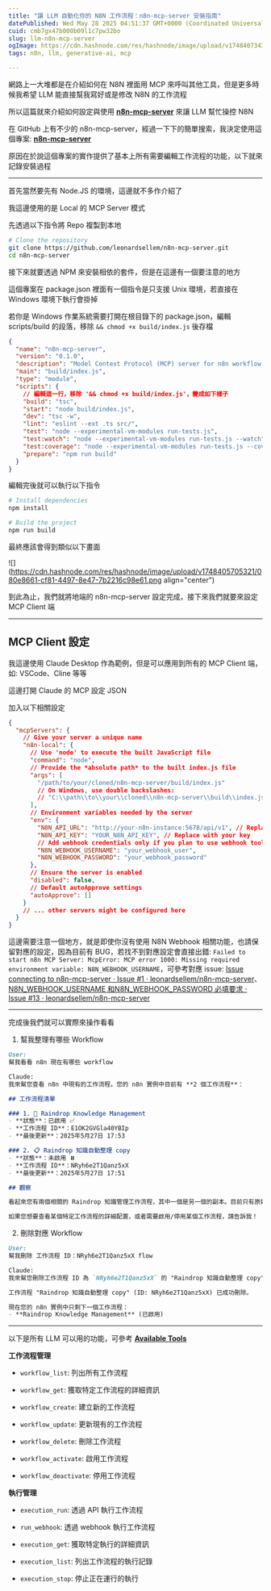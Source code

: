 ```yaml
---
title: "讓 LLM 自動化你的 N8N 工作流程：n8n-mcp-server 安裝指南"
datePublished: Wed May 28 2025 04:51:37 GMT+0000 (Coordinated Universal Time)
cuid: cmb7gx47b000b09l1c7pw32bo
slug: llm-n8n-mcp-server
ogImage: https://cdn.hashnode.com/res/hashnode/image/upload/v1748407343549/8deb1cc0-3a5e-47fa-8576-c12c67ae3861.png
tags: n8n, llm, generative-ai, mcp

---
```


網路上一大堆都是在介紹如何在 N8N 裡面用 MCP 來呼叫其他工具，但是更多時候我希望 LLM 能直接幫我寫好或是修改 N8N 的工作流程

所以這篇就來介紹如何設定與使用 [**n8n-mcp-server**](https://github.com/leonardsellem/n8n-mcp-server) 來讓 LLM 幫忙操控 N8N

在 GitHub 上有不少的 n8n-mcp-server，經過一下下的簡單搜索，我決定使用這個專案: [**n8n-mcp-server**](https://github.com/leonardsellem/n8n-mcp-server)

原因在於說這個專案的實作提供了基本上所有需要編輯工作流程的功能，以下就來記錄安裝過程

---

首先當然要先有 Node.JS 的環境，這邊就不多作介紹了

我這邊使用的是 Local 的 MCP Server 模式

先透過以下指令將 Repo 複製到本地

```bash
# Clone the repository
git clone https://github.com/leonardsellem/n8n-mcp-server.git
cd n8n-mcp-server
```

接下來就要透過 NPM 來安裝相依的套件，但是在這邊有一個要注意的地方

這個專案在 package.json 裡面有一個指令是只支援 Unix 環境，若直接在 Windows 環境下執行會掛掉

若你是 Windows 作業系統需要打開在根目錄下的 package.json，編輯 scripts/build 的段落，移除 `&& chmod +x build/index.js` 後存檔

```json
{
  "name": "n8n-mcp-server",
  "version": "0.1.0",
  "description": "Model Context Protocol (MCP) server for n8n workflow automation",
  "main": "build/index.js",
  "type": "module",
  "scripts": {
    // 編輯這一行，移除 '&& chmod +x build/index.js'，變成如下樣子
    "build": "tsc",
    "start": "node build/index.js",
    "dev": "tsc -w",
    "lint": "eslint --ext .ts src/",
    "test": "node --experimental-vm-modules run-tests.js",
    "test:watch": "node --experimental-vm-modules run-tests.js --watch",
    "test:coverage": "node --experimental-vm-modules run-tests.js --coverage",
    "prepare": "npm run build"
  }
}
```

編輯完後就可以執行以下指令

```bash
# Install dependencies
npm install

# Build the project
npm run build
```

最終應該會得到類似以下畫面

![](https://cdn.hashnode.com/res/hashnode/image/upload/v1748405705321/080e8661-cf81-4497-8e47-7b2216c98e61.png align="center")

到此為止，我們就將地端的 n8n-mcp-server 設定完成，接下來我們就要來設定 MCP Client 端

---

## MCP Client 設定

我這邊使用 Claude Desktop 作為範例，但是可以應用到所有的 MCP Client 端，如: VSCode、Cline 等等

這邊打開 Claude 的 MCP 設定 JSON

加入以下相關設定

```json
{
  "mcpServers": {
    // Give your server a unique name
    "n8n-local": {
      // Use 'node' to execute the built JavaScript file
      "command": "node",
      // Provide the *absolute path* to the built index.js file
      "args": [
        "/path/to/your/cloned/n8n-mcp-server/build/index.js"
        // On Windows, use double backslashes:
        // "C:\\path\\to\\your\\cloned\\n8n-mcp-server\\build\\index.js"
      ],
      // Environment variables needed by the server
      "env": {
        "N8N_API_URL": "http://your-n8n-instance:5678/api/v1", // Replace with your n8n URL
        "N8N_API_KEY": "YOUR_N8N_API_KEY", // Replace with your key
        // Add webhook credentials only if you plan to use webhook tools
        "N8N_WEBHOOK_USERNAME": "your_webhook_user",
        "N8N_WEBHOOK_PASSWORD": "your_webhook_password"
      },
      // Ensure the server is enabled
      "disabled": false,
      // Default autoApprove settings
      "autoApprove": []
    }
    // ... other servers might be configured here
  }
}
```

這邊需要注意一個地方，就是即使你沒有使用 N8N Webhook 相關功能，也請保留對應的設定，因為目前有 BUG，若找不到對應設定會直接出錯: `Failed to start n8n MCP Server: McpError: MCP error 1000: Missing required environment variable: N8N_WEBHOOK_USERNAME`，可參考對應 issue: [Issue connecting to n8n-mcp-server · Issue #1 · leonardsellem/n8n-mcp-server](https://github.com/leonardsellem/n8n-mcp-server/issues/1)、[N8N\_WEBHOOK\_USERNAME 和N8N\_WEBHOOK\_PASSWORD 必填要求 · Issue #13 · leonardsellem/n8n-mcp-server](https://github.com/leonardsellem/n8n-mcp-server/issues/13)

---

完成後我們就可以實際來操作看看

1. 幫我整理有哪些 Workflow
    

```markdown
User:
幫我看看 n8n 現在有哪些 workflow

Claude: 
我來幫您查看 n8n 中現有的工作流程。您的 n8n 實例中目前有 **2 個工作流程**：

## 工作流程清單

### 1. 📍 Raindrop Knowledge Management
- **狀態**：已啟用 ✅
- **工作流程 ID**：E1OK2GVGla40YBIp
- **最後更新**：2025年5月27日 17:53

### 2. 📋 Raindrop 知識自動整理 copy
- **狀態**：未啟用 ⏸️
- **工作流程 ID**：NRyh6e2T1Qanz5xX
- **最後更新**：2025年5月27日 17:51

## 觀察

看起來您有兩個相關的 Raindrop 知識管理工作流程，其中一個是另一個的副本。目前只有原始的 "Raindrop Knowledge Management" 工作流程正在運行。

如果您想要查看某個特定工作流程的詳細配置，或者需要啟用/停用某個工作流程，請告訴我！
```

2. 刪除對應 Workflow
    

```markdown
User:
幫我刪除 工作流程 ID：NRyh6e2T1Qanz5xX flow

Claude: 
我來幫您刪除工作流程 ID 為 `NRyh6e2T1Qanz5xX` 的 "Raindrop 知識自動整理 copy" 工作流程。✅ **工作流程刪除成功**

工作流程 "Raindrop 知識自動整理 copy" (ID: NRyh6e2T1Qanz5xX) 已成功刪除。

現在您的 n8n 實例中只剩下一個工作流程：
- **Raindrop Knowledge Management** (已啟用)
```

---

以下是所有 LLM 可以用的功能，可參考 [**Available Tools**](https://github.com/leonardsellem/n8n-mcp-server?tab=readme-ov-file#available-tools)

**工作流程管理**

* `workflow_list`: 列出所有工作流程
    
* `workflow_get`: 獲取特定工作流程的詳細資訊
    
* `workflow_create`: 建立新的工作流程
    
* `workflow_update`: 更新現有的工作流程
    
* `workflow_delete`: 刪除工作流程
    
* `workflow_activate`: 啟用工作流程
    
* `workflow_deactivate`: 停用工作流程
    

**執行管理**

* `execution_run`: 透過 API 執行工作流程
    
* `run_webhook`: 透過 webhook 執行工作流程
    
* `execution_get`: 獲取特定執行的詳細資訊
    
* `execution_list`: 列出工作流程的執行記錄
    
* `execution_stop`: 停止正在運行的執行